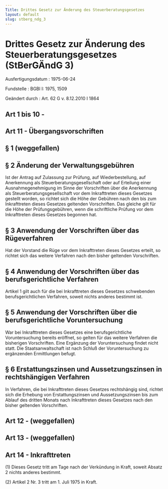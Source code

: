 ```yaml
---
Title: Drittes Gesetz zur Änderung des Steuerberatungsgesetzes
layout: default
slug: stberg_ndg_3
---
```


# Drittes Gesetz zur Änderung des Steuerberatungsgesetzes (StBerGÄndG 3)

Ausfertigungsdatum
:   1975-06-24

Fundstelle
:   BGBl I: 1975, 1509

Geändert durch
:   Art. 62 G v. 8.12.2010 I 1864



## Art 1 bis 10 - 



## Art 11 - Übergangsvorschriften



## § 1 (weggefallen)



## § 2 Änderung der Verwaltungsgebühren

Ist der Antrag auf Zulassung zur Prüfung, auf Wiederbestellung, auf
Anerkennung als Steuerberatungsgesellschaft oder auf Erteilung einer
Ausnahmegenehmigung im Sinne der Vorschriften über die Anerkennung als
Steuerberatungsgesellschaft vor dem Inkrafttreten dieses Gesetzes
gestellt worden, so richtet sich die Höhe der Gebühren nach den bis
zum Inkrafttreten dieses Gesetzes geltenden Vorschriften. Das gleiche
gilt für die Höhe der Prüfungsgebühren, wenn die schriftliche Prüfung
vor dem Inkrafttreten dieses Gesetzes begonnen hat.


## § 3 Anwendung der Vorschriften über das Rügeverfahren

Hat der Vorstand die Rüge vor dem Inkrafttreten dieses Gesetzes
erteilt, so richtet sich das weitere Verfahren nach den bisher
geltenden Vorschriften.


## § 4 Anwendung der Vorschriften über das berufsgerichtliche Verfahren

Artikel 1 gilt auch für die bei Inkrafttreten dieses Gesetzes
schwebenden berufsgerichtlichen Verfahren, soweit nichts anderes
bestimmt ist.


## § 5 Anwendung der Vorschriften über die berufsgerichtliche Voruntersuchung

War bei Inkrafttreten dieses Gesetzes eine berufsgerichtliche
Voruntersuchung bereits eröffnet, so gelten für das weitere Verfahren
die bisherigen Vorschriften. Eine Ergänzung der Voruntersuchung findet
nicht statt. Die Staatsanwaltschaft ist nach Schluß der
Voruntersuchung zu ergänzenden Ermittlungen befugt.


## § 6 Erstattungszinsen und Aussetzungszinsen in rechtshängigen Verfahren

In Verfahren, die bei Inkrafttreten dieses Gesetzes rechtshängig sind,
richtet sich die Erhebung von Erstattungszinsen und Aussetzungszinsen
bis zum Ablauf des dritten Monats nach Inkrafttreten dieses Gesetzes
nach den bisher geltenden Vorschriften.


## Art 12 - (weggefallen)



## Art 13 - (weggefallen)



## Art 14 - Inkrafttreten

(1) Dieses Gesetz tritt am Tage nach der Verkündung in Kraft, soweit
Absatz 2 nichts anderes bestimmt.

(2) Artikel 2 Nr. 3 tritt am 1. Juli 1975 in Kraft.

